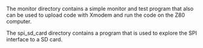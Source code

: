 The monitor directory contains a simple monitor and test program that also can be used to
upload code with Xmodem and run the code on the Z80 computer.

The spi_sd_card directory contains a program that is used to explore the SPI interface
to a SD card.
